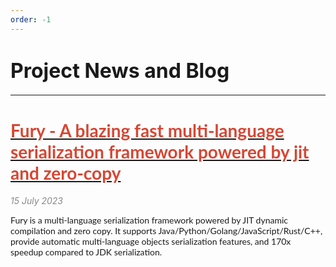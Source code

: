 ```yaml
---
order: -1
---
```

# <font size="6">Project News and Blog</font>
------

# [<font color="#d74633" face="Lato,Roboto,Arial,sans-serif">Fury - A blazing fast multi-language serialization framework powered by jit and zero-copy</font>](/blog/fury_blazing_fast_multiple_language_serialization_framework)

<font color="#888888">*15 July 2023*</font>

<font face="Lato,Roboto,Arial,sans-serif">
Fury is a multi-language serialization framework powered by JIT dynamic compilation and zero copy. It supports Java/Python/Golang/JavaScript/Rust/C++, provide automatic multi-language objects serialization features, and 170x speedup compared to JDK serialization.
</font>


<br />
<br />
<br />

